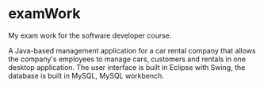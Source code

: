 # examWork
My exam work for the software developer course.

A Java-based management application for a car rental company that allows the company's employees to manage cars, customers and rentals in one desktop application. 
The user interface is built in Eclipse with Swing, the database is built in MySQL, MySQL workbench.
